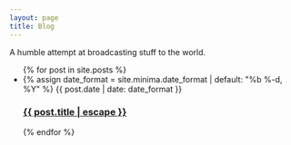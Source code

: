 ```yaml
---
layout: page
title: Blog
---
```


A humble attempt at broadcasting stuff to the world.

<ul class="post-list">
  {% for post in site.posts %}
  <li>
    {% assign date_format = site.minima.date_format | default: "%b %-d, %Y" %}
    <span class="post-meta">{{ post.date | date: date_format }}</span>
    <h3>
      <a class="post-link" href="{{ post.url | relative_url }}">
        {{ post.title | escape }}
      </a>
    </h3>
  </li>
  {% endfor %}
</ul>

